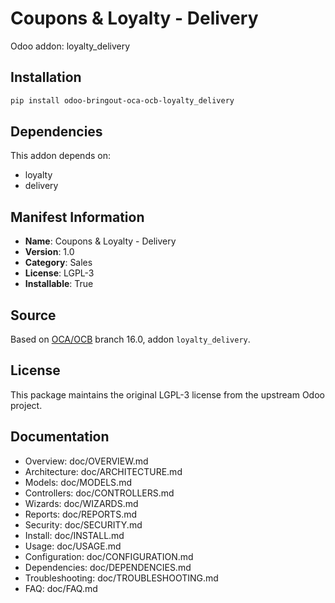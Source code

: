 # Coupons & Loyalty - Delivery

Odoo addon: loyalty_delivery

## Installation

```bash
pip install odoo-bringout-oca-ocb-loyalty_delivery
```

## Dependencies

This addon depends on:
- loyalty
- delivery

## Manifest Information

- **Name**: Coupons & Loyalty - Delivery
- **Version**: 1.0
- **Category**: Sales
- **License**: LGPL-3
- **Installable**: True

## Source

Based on [OCA/OCB](https://github.com/OCA/OCB) branch 16.0, addon `loyalty_delivery`.

## License

This package maintains the original LGPL-3 license from the upstream Odoo project.

## Documentation

- Overview: doc/OVERVIEW.md
- Architecture: doc/ARCHITECTURE.md
- Models: doc/MODELS.md
- Controllers: doc/CONTROLLERS.md
- Wizards: doc/WIZARDS.md
- Reports: doc/REPORTS.md
- Security: doc/SECURITY.md
- Install: doc/INSTALL.md
- Usage: doc/USAGE.md
- Configuration: doc/CONFIGURATION.md
- Dependencies: doc/DEPENDENCIES.md
- Troubleshooting: doc/TROUBLESHOOTING.md
- FAQ: doc/FAQ.md
